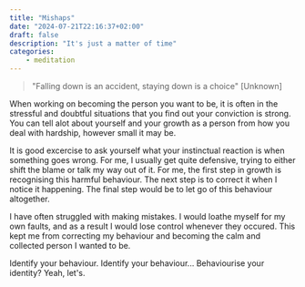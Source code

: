 ```yaml
---
title: "Mishaps"
date: "2024-07-21T22:16:37+02:00"
draft: false
description: "It's just a matter of time"
categories: 
    - meditation
---
```


> "Falling down is an accident, staying down is a choice" [Unknown]

When working on becoming the person you want to be, it is often in the stressful and doubtful situations that you find out your conviction is strong. You can tell alot about yourself and your growth as a person from how you deal with hardship, however small it may be. 

It is good excercise to ask yourself what your instinctual reaction is when something goes wrong. For me, I usually get quite defensive, trying to either shift the blame or talk my way out of it. For me, the first step in growth is recognising this harmful behaviour. The next step is to correct it when I notice it happening. The final step would be to let go of this behaviour altogether. 

I have often struggled with making mistakes. I would loathe myself for my own faults, and as a result I would lose control whenever they occured. This kept me from correcting my behaviour and becoming the calm and collected person I wanted to be. 

Identify your behaviour. Identify your behaviour... Behaviourise your identity? Yeah, let's. 